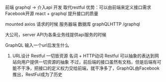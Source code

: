 前端 graphql -> 介入api 开发 取代restful
优势：可以由前端来定义接口需求 Facebook开源
react + graphql 提升接口的质量

mounted axios 请求的时候
服务器端 数据库 graphQLHTTP  /graphql

大公司，server API为各条业务线提供api服务的时候

GraphQL
输入一个url后发生什么
1. URL设计 Restful
一切皆资源 名词 + HTTP动词 Restful 可以抽象的表达到网站向用户提供一切资源的抽象
不过，前后端的接口虽然有文档，但是后端有可能不干净，把接口的定义权力交给前端，就干净多了，GraphQL由Facebook推出，RestFul成为了历史